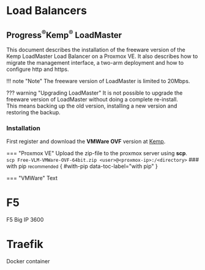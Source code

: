 # Load Balancers
## **Progress**<sup>&reg;</sup>Kemp<sup>&reg;</sup> LoadMaster
This document describes the installation of the freeware version of the Kemp LoadMaster Load Balancer on a Proxmox VE.
It also describes how to migrate the management interface, a two-arm deployment and how to configure http and https.

!!! note "Note"
    The freeware version of LoadMaster is limited to 20Mbps.

??? warning "Upgrading LoadMaster"
    It is not possible to upgrade the freeware version of LoadMaster without doing a complete re-install.<br>
    This means backing up the old version, installing a new version and restoring the backup.

### Installation
First register and download the **VMWare OVF** version at [Kemp](https://freeloadbalancer.com).

=== "Proxmox VE"
    Upload the zip-file to the proxmox server using **scp**.<br>
    `scp Free-VLM-VMWare-OVF-64bit.zip <user>@<proxmox-ip>:/<directory>`
    ### with pip <small>recommended</small> { #with-pip data-toc-label="with pip" }

=== "VMWare"
    Text

# F5
F5 Big IP 3600

# Traefik
Docker container
